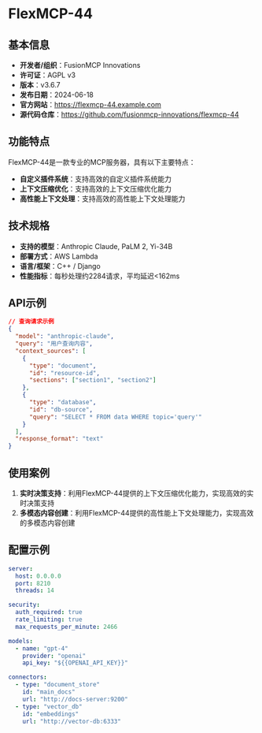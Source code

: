 # FlexMCP-44

## 基本信息

- **开发者/组织**：FusionMCP Innovations
- **许可证**：AGPL v3
- **版本**：v3.6.7
- **发布日期**：2024-06-18
- **官方网站**：https://flexmcp-44.example.com
- **源代码仓库**：https://github.com/fusionmcp-innovations/flexmcp-44

## 功能特点

FlexMCP-44是一款专业的MCP服务器，具有以下主要特点：

- **自定义插件系统**：支持高效的自定义插件系统能力
- **上下文压缩优化**：支持高效的上下文压缩优化能力
- **高性能上下文处理**：支持高效的高性能上下文处理能力


## 技术规格

- **支持的模型**：Anthropic Claude, PaLM 2, Yi-34B
- **部署方式**：AWS Lambda
- **语言/框架**：C++ / Django
- **性能指标**：每秒处理约2284请求，平均延迟<162ms

## API示例

```json
// 查询请求示例
{
  "model": "anthropic-claude",
  "query": "用户查询内容",
  "context_sources": [
    {
      "type": "document",
      "id": "resource-id",
      "sections": ["section1", "section2"]
    },
    {
      "type": "database",
      "id": "db-source",
      "query": "SELECT * FROM data WHERE topic='query'"
    }
  ],
  "response_format": "text"
}
```

## 使用案例

1. **实时决策支持**：利用FlexMCP-44提供的上下文压缩优化能力，实现高效的实时决策支持
2. **多模态内容创建**：利用FlexMCP-44提供的高性能上下文处理能力，实现高效的多模态内容创建


## 配置示例

```yaml
server:
  host: 0.0.0.0
  port: 8210
  threads: 14

security:
  auth_required: true
  rate_limiting: true
  max_requests_per_minute: 2466

models:
  - name: "gpt-4"
    provider: "openai"
    api_key: "${{OPENAI_API_KEY}}"

connectors:
  - type: "document_store"
    id: "main_docs"
    url: "http://docs-server:9200"
  - type: "vector_db"
    id: "embeddings"
    url: "http://vector-db:6333"
```